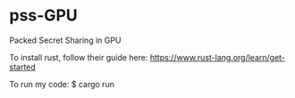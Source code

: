 # pss-GPU
Packed Secret Sharing in GPU

To install rust, follow their guide here:
  https://www.rust-lang.org/learn/get-started
  
To run my code:
  $ cargo run
